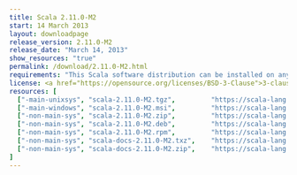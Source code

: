 ```yaml
---
title: Scala 2.11.0-M2
start: 14 March 2013
layout: downloadpage
release_version: 2.11.0-M2
release_date: "March 14, 2013"
show_resources: "true"
permalink: /download/2.11.0-M2.html
requirements: "This Scala software distribution can be installed on any Unix-like or Windows system. It requires the Java runtime version 1.6 or later, which can be downloaded <a href='https://www.java.com/'>here</a>."
license: <a href="https://opensource.org/licenses/BSD-3-Clause">3-clause BSD license</a>
resources: [
  ["-main-unixsys", "scala-2.11.0-M2.tgz",         "https://scala-lang.org/files/archive/scala-2.11.0-M2.tgz",         "Mac OS X, Unix, Cygwin",  "25 MB"],
  ["-main-windows", "scala-2.11.0-M2.msi",         "https://scala-lang.org/files/archive/scala-2.11.0-M2.msi",         "Windows (msi installer)", "50 MB"],
  ["-non-main-sys", "scala-2.11.0-M2.zip",         "https://scala-lang.org/files/archive/scala-2.11.0-M2.zip",         "Windows",                 "25 MB"],
  ["-non-main-sys", "scala-2.11.0-M2.deb",         "https://scala-lang.org/files/archive/scala-2.11.0-M2.deb",         "Debian",                  "23 MB"],
  ["-non-main-sys", "scala-2.11.0-M2.rpm",         "https://scala-lang.org/files/archive/scala-2.11.0-M2.rpm",         "RPM package",             "23 MB"],
  ["-non-main-sys", "scala-docs-2.11.0-M2.txz",    "https://scala-lang.org/files/archive/scala-docs-2.11.0-M2.txz",    "API docs",                "3 MB"],
  ["-non-main-sys", "scala-docs-2.11.0-M2.zip",    "https://scala-lang.org/files/archive/scala-docs-2.11.0-M2.zip",    "API docs",                "27 MB"]
]
---
```




